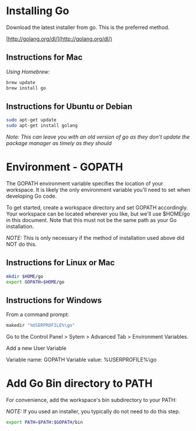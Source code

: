 # Installing Go

Download the latest installer from go.  This is the preferred method.

[http://golang.org/dl/](http://golang.org/dl/)

## Instructions for Mac

*Using Homebrew:*

```bash
brew update
brew install go
```

## Instructions for Ubuntu or Debian

```bash
sudo apt-get update
sudo apt-get install golang
```

*Note: This can leave you with an old version of go as they don't update
the package manager as timely as they should*

# Environment - GOPATH

The GOPATH environment variable specifies the location of your
workspace. It is likely the only environment variable you'll need to set
when developing Go code.

To get started, create a workspace directory and set GOPATH accordingly.
Your workspace can be located wherever you like, but we'll use $HOME/go
in this document. Note that this must not be the same path as your Go
installation.

*NOTE:* This is only necessary if the method of installation used above did NOT do this.

## Instructions for Linux or Mac

```bash
mkdir $HOME/go
export GOPATH=$HOME/go
```

## Instructions for Windows

From a command prompt:

```bash
makedir "%USERPROFILE%\go"
```

Go to the Control Panel > Sytem > Advanced Tab > Environment Variables.

Add a new User Variable

Variable name: GOPATH
Variable value: %USERPROFILE%\go

# Add Go Bin directory to PATH

For convenience, add the workspace's bin subdirectory to your PATH:

*NOTE:* If you used an installer, you typically do not need to do this step.

```bash
export PATH=$PATH:$GOPATH/bin
```



